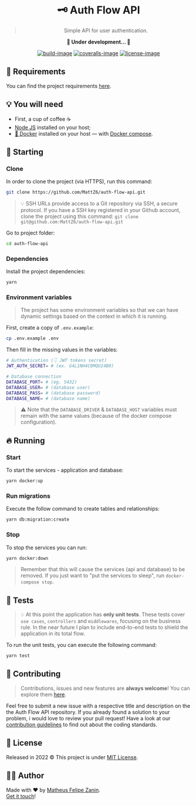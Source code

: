 <div align="center">
  <h1>
    🗝 Auth Flow API
  </h1>

  > Simple API for user authentication.

  <strong>🚧 Under development... 🚧</strong>

  [![build-image]][build-url] [![coveralls-image]][coveralls-url] [![license-image]][license-url]
</div>

## 📝 Requirements

You can find the project requirements [here](https://github.com/MattZ6/auth-flow-api/tree/main/.github/requirements).

## 💡 You will need

- First, a cup of coffee ☕
- [Node JS](https://nodejs.org) installed on your host;
- [🐳 Docker](https://www.docker.com) installed on your host — with [Docker compose](https://docs.docker.com/compose/install).

## 🎉 Starting

### Clone

In order to clone the project (via HTTPS), run this command:

```bash
git clone https://github.com/MattZ6/auth-flow-api.git
```

> 💡 SSH URLs provide access to a Git repository via SSH, a secure protocol. If you have a SSH key registered in your Github account, clone the project using this command: `git clone git@github.com:MattZ6/auth-flow-api.git`

Go to project folder:

```bash
cd auth-flow-api
```

### Dependencies

Install the project dependencies:

```bash
yarn
```

### Environment variables

> The project has some environment variables so that we can have dynamic settings based on the context in which it is running.

First, create a copy of `.env.example`:

```bash
cp .env.example .env
```

Then fill in the missing values in the variables:

```bash
# Authentication (👇 JWT tokens secret)
JWT_AUTH_SECRET= # (ex. G4L1NH4C0MQU14B0)

# Database connection
DATABASE_PORT= # (eg. 5432)
DATABASE_USER= # (database user)
DATABASE_PASS= # (database password)
DATABASE_NAME= # (database name)
```

> ⚠ Note that the `DATABASE_DRIVER` & `DATABASE_HOST` variables must remain with the same values (because of the docker compose configuration).

## 🔥 Running

### Start

To start the services - application and database:

```bash
yarn docker:up
```

### Run migrations

Execute the follow command to create tables and relationships:

```bash
yarn db:migration:create
```

### Stop

To stop the services you can run:

```bash
yarn docker:down
```

> Remember that this will cause the services (api and database) to be removed. If you just want to "put the services to sleep", run `docker-compose stop`.

## 🧪 Tests

> 💡 At this point the application has **only unit tests**. These tests cover `use cases`, `controllers` and `middlewares`, focusing on the business rule. In the near future I plan to include end-to-end tests to shield the application in its total flow.

To run the unit tests, you can execute the following command:

```bash
yarn test
```

## 🤝 Contributing

> Contributions, issues and new features are **always welcome**! You can explore them [here](https://github.com/MattZ6/auth-flow-api/issues).

Feel free to submit a new issue with a respective title and description on the the Auth Flow API repository. If you already found a solution to your problem, i would love to review your pull request! Have a look at our [contribution guidelines](.github/CONTRIBUTING.md) to find out about the coding standards.

## 📜 License

Released in 2022 © This project is under [MIT License](LICENSE.md).

## 👨‍🎤 Author

Made with ❤ by [Matheus Felipe Zanin](https://github.com/MattZ6).<br/>
[Get it touch](https://www.linkedin.com/in/mattz6)!


[license-url]: LICENSE.md
[license-image]: https://img.shields.io/github/license/MattZ6/auth-flow-api?color=303030&labelColor=232320&style=for-the-badge

[build-image]: https://img.shields.io/github/workflow/status/MattZ6/auth-flow-api/Coveralls/main?style=for-the-badge&labelColor=232320
[build-url]: https://github.com/MattZ6/auth-flow-api/actions

[coveralls-image]: https://img.shields.io/coveralls/github/MattZ6/auth-flow-api/main?style=for-the-badge&labelColor=232320
[coveralls-url]: https://coveralls.io/github/MattZ6/auth-flow-api?branch=main
